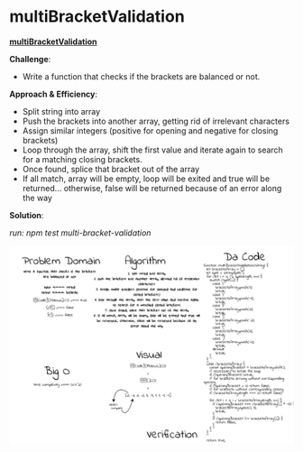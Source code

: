 # multiBracketValidation

[**multiBracketValidation**](./multi-bracket-validation.js)

**Challenge**:
- Write a function that checks if the brackets are balanced or not.

**Approach & Efficiency**:
- Split string into array
- Push the brackets into another array, getting rid of irrelevant characters
- Assign similar integers (positive for opening and negative for closing brackets)
- Loop through the array, shift the first value and iterate again to search for a matching closing brackets.
- Once found, splice that bracket out of the array
- If all match, array will be empty, loop will be exited and true will be returned... otherwise, false will be returned because of an error along the way

**Solution**:

*run: npm test multi-bracket-validation*

![multiBracketValidation img](../../assets/multi-bracket-validation.png)